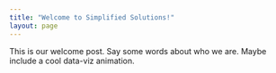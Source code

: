 ```yaml
---
title: "Welcome to Simplified Solutions!"
layout: page
---
```


This is our welcome post. Say some words about who we are. Maybe include a cool data-viz animation. 

